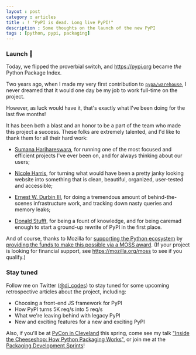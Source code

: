 ```yaml
---
layout : post
category : articles
title : ! "PyPI is dead. Long live PyPI!"
description : Some thoughts on the launch of the new PyPI
tags : [python, pypi, packaging]
---
```


### Launch 🚀

Today, we flipped the proverbial switch, and <https://pypi.org> became _the_
Python Package Index.

Two years ago, when I made my very first contribution to
[`pypa/warehouse`](https://github.com/pypa/warehouse/), I never dreamed that it
would one day be my job to work full-time on the project.

However, as luck would have it, that's exactly what I've been doing for the
last five months!

It has been both a blast and an honor to be a part of the team who made this
project a success. These folks are extremely talented, and I'd like to thank
them for all their hard work:

* [Sumana Harihareswara](https://github.com/brainwane/), for running one of the
  most focused and efficient projects I've ever been on, and for always
  thinking about our users;

* [Nicole Harris](https://github.com/nlhkabu/), for turning what would have
  been a pretty janky looking website into something that is clean, beautiful,
  organized, user-tested and accessible;

* [Ernest W. Durbin III](https://github.com/ewdurbin/), for doing a tremendous
  amount of behind-the-scenes infrastructure work, and tracking down nasty
  queries and memory leaks;

* [Donald Stufft](https://github.com/dstufft/), for being a fount of knowledge,
  and for being caremad enough to start a ground-up rewrite of PyPI in the
  first place.

And of course, thanks to Mozilla for [supporting the Python
ecosystem](https://blog.mozilla.org/blog/2018/01/23/moss-q4-supporting-python-ecosystem/)
by [providing the funds to make this possible via a MOSS
award](http://pyfound.blogspot.com/2017/11/the-psf-awarded-moss-grant-pypi.html).
(If your project is looking for financial support, see
<https://mozilla.org/moss> to see if you qualify.)

### Stay tuned

Follow me on Twitter ([@di_codes](https://twitter.com/di_codes)) to stay tuned
for some upcoming retrospective articles about the project, including:

* Choosing a front-end JS framework for PyPI
* How PyPI turns 5K req/s into 5 req/s
* What we're leaving behind with legacy PyPI
* New and exciting features for a new and exciting PyPI

Also, if you'll be at [PyCon in Cleveland](https://us.pycon.org/2018/) this
spring, come see my talk ["Inside the Cheeseshop: How Python Packaging
Works"](https://us.pycon.org/2018/schedule/presentation/148/), or join me at
the [Packaging Development
Sprints](https://wiki.python.org/psf/PackagingSprints)!
